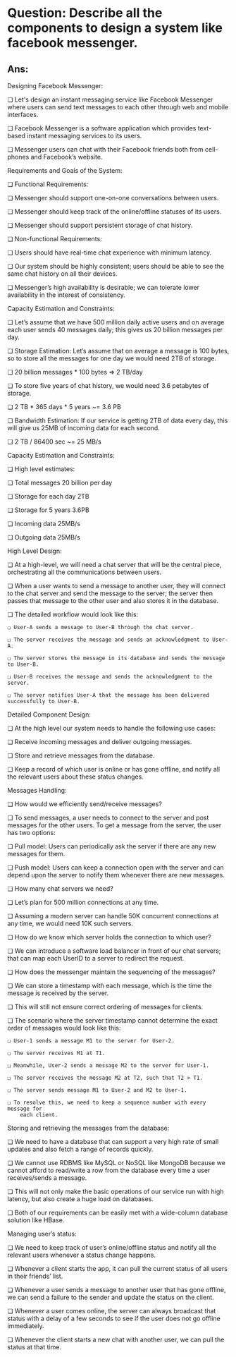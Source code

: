 # Question: Describe all the components to design a system like facebook messenger.

## Ans:

Designing Facebook Messenger:

❏ Let's design an instant messaging service like Facebook Messenger where
users can send text messages to each other through web and mobile
interfaces.

❏ Facebook Messenger is a software application which provides text-based
instant messaging services to its users.

❏ Messenger users can chat with their Facebook friends both from cell-phones
and Facebook’s website.

Requirements and Goals of the System:

❏ Functional Requirements:

❏ Messenger should support one-on-one conversations between users.

❏ Messenger should keep track of the online/offline statuses of its users.

❏ Messenger should support persistent storage of chat history.

❏ Non-functional Requirements:

❏ Users should have real-time chat experience with minimum latency.

❏ Our system should be highly consistent; users should be able to see the same chat history on
all their devices.

❏ Messenger’s high availability is desirable; we can tolerate lower availability in the interest of
consistency.

Capacity Estimation and Constraints:

❏ Let’s assume that we have 500 million daily active users and on average each
user sends 40 messages daily; this gives us 20 billion messages per day.

❏ Storage Estimation: Let’s assume that on average a message is 100 bytes,
so to store all the messages for one day we would need 2TB of storage.

❏ 20 billion messages * 100 bytes => 2 TB/day

❏ To store five years of chat history, we would need 3.6 petabytes of storage.

❏ 2 TB * 365 days * 5 years ~= 3.6 PB

❏ Bandwidth Estimation: If our service is getting 2TB of data every day, this
will give us 25MB of incoming data for each second.

❏ 2 TB / 86400 sec ~= 25 MB/s

Capacity Estimation and Constraints:

❏ High level estimates:

❏ Total messages 20 billion per day

❏ Storage for each day 2TB

❏ Storage for 5 years 3.6PB

❏ Incoming data 25MB/s

❏ Outgoing data 25MB/s

High Level Design:

❏ At a high-level, we will need a chat server that will be the central piece,
orchestrating all the communications between users.

❏ When a user wants to send a message to another user, they will connect to
the chat server and send the message to the server; the server then passes
that message to the other user and also stores it in the database.

❏ The detailed workflow would look like this:

    ❏ User-A sends a message to User-B through the chat server.

    ❏ The server receives the message and sends an acknowledgment to User-A.

    ❏ The server stores the message in its database and sends the message to User-B.

    ❏ User-B receives the message and sends the acknowledgment to the server.

    ❏ The server notifies User-A that the message has been delivered successfully to User-B.

Detailed Component Design:

❏ At the high level our system needs to handle the following use cases:

❏ Receive incoming messages and deliver outgoing messages.

❏ Store and retrieve messages from the database.

❏ Keep a record of which user is online or has gone offline, and notify all the relevant users
about these status changes.

Messages Handling:

❏ How would we efficiently send/receive messages?

❏ To send messages, a user needs to connect to the server and post messages for the other
users. To get a message from the server, the user has two options:

❏ Pull model: Users can periodically ask the server if there are any new messages for
them.

❏ Push model: Users can keep a connection open with the server and can depend upon
the server to notify them whenever there are new messages.

❏ How many chat servers we need?

❏ Let’s plan for 500 million connections at any time.

❏ Assuming a modern server can handle 50K concurrent connections at any time, we would
need 10K such servers.

❏ How do we know which server holds the connection to which user?

❏ We can introduce a software load balancer in front of our chat servers; that can map each
UserID to a server to redirect the request.

❏ How does the messenger maintain the sequencing of the messages?

❏ We can store a timestamp with each message, which is the time the message
is received by the server.

❏ This will still not ensure correct ordering of messages for clients.

❏ The scenario where the server timestamp cannot determine the exact order of
messages would look like this:

    ❏ User-1 sends a message M1 to the server for User-2.

    ❏ The server receives M1 at T1.

    ❏ Meanwhile, User-2 sends a message M2 to the server for User-1.

    ❏ The server receives the message M2 at T2, such that T2 > T1.

    ❏ The server sends message M1 to User-2 and M2 to User-1.

    ❏ To resolve this, we need to keep a sequence number with every message for
        each client.

Storing and retrieving the messages from the database:

❏ We need to have a database that can support a very high rate of small
updates and also fetch a range of records quickly.

❏ We cannot use RDBMS like MySQL or NoSQL like MongoDB because we
cannot afford to read/write a row from the database every time a user
receives/sends a message.

❏ This will not only make the basic operations of our service run with high
latency, but also create a huge load on databases.

❏ Both of our requirements can be easily met with a wide-column database
solution like HBase.

Managing user’s status:

❏ We need to keep track of user’s online/offline status and notify all the relevant
users whenever a status change happens.

❏ Whenever a client starts the app, it can pull the current status of all users in their friends’ list.

❏ Whenever a user sends a message to another user that has gone offline, we can send a
failure to the sender and update the status on the client.

❏ Whenever a user comes online, the server can always broadcast that status with a delay of a
few seconds to see if the user does not go offline immediately.

❏ Whenever the client starts a new chat with another user, we can pull the status at that time.